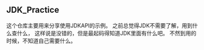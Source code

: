 ## JDK_Practice
这个仓库主要用来分享使用JDKAPI的示例。
之前总觉得JDK不需要了解，用到什么查什么，
这样说是没错的，但是最起码得知道JDK里面有什么吧。
不然到用的时候，不知道自己需要什么。

